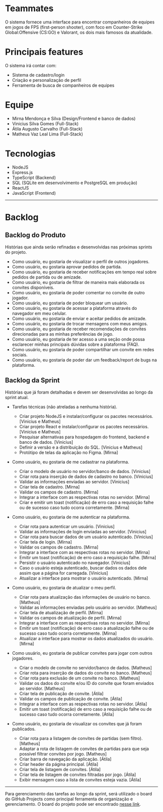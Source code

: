 # Teammates

O sistema fornece uma interface para encontrar companheiros de equipes em jogos de FPS (first-person shooter), com foco em Counter-Strike Global:Offensive (CS:GO) e Valorant, os dois mais famosos da atualidade.

# Principais features

O sistema irá contar com:

- Sistema de cadastro/login
- Criação e personalização de perfil
- Ferramenta de busca de companheiros de equipes

# Equipe

- Mirna Mendonça e Silva (Design/Frontend e banco de dados)
- Vinicius Silva Gomes (Full-Stack)
- Átila Augusto Carvalho (Full-Stack)
- Matheus Vaz Leal Lima (Full-Stack)

# Tecnologias

- NodeJS
- Express.js
- TypeScript (Backend)
- SQL (SQLite em desenvolvimento e PostgreSQL em produção)
- ReactJS
- JavaScript (Frontend)

---

# Backlog

## Backlog do Produto

Histórias que ainda serão refinadas e desenvolvidas nas próximas sprints do projeto.

- Como usuário, eu gostaria de visualizar o perfil de outros jogadores.
- Como usuário, eu gostaria aprovar pedidos de partida.
- Como usuário, eu gostaria de receber notificações em tempo real sobre pedidos de partida ou de amizade.
- Como usuário, eu gostaria de filtrar de maneira mais elaborada os convites disponíveis.
- Como usuário, eu gostaria de poder comentar no convite de outro jogador.
- Como usuário, eu gostaria de poder bloquear um usuário.
- Como usuário, eu gostaria de acessar a plataforma através do navegador em meu celular.
- Como usuário, eu gostaria de enviar e aceitar pedidos de amizade.
- Como usuário, eu gostaria de trocar mensagens com meus amigos.
- Como usuário, eu gostaria de receber recomendações de convites direcionadas para as minhas preferências de jogo.
- Como usuário, eu gostaria de ter acesso a uma seção onde possa esclarecer minhas principais dúvidas sobre a plataforma (FAQ).
- Como usuário, eu gostaria de poder compartilhar um convite em redes sociais.
- Como usuário, eu gostaria de poder dar um feedback/report de bugs na plataforma.

## Backlog da Sprint

Histórias que já foram detalhadas e devem ser desenvolvidas ao longo da sprint atual.

- Tarefas técnicas (não atreladas a nenhuma história).

  - Criar projeto NodeJS e instalar/configurar os pacotes necessários. [Vinicius e Matheus]
  - Criar projeto React e instalar/configurar os pacotes necessários. [Vinicius e Matheus]
  - Pesquisar alternativas para hospedagem do frontend, backend e banco de dados. [Vinicius]
  - Definir a versão e a distribuição do SQL. [Vinicius e Matheus]
  - Protótipo de telas da aplicação no Figma. [Mirna]

- Como usuário, eu gostaria de me cadastrar na plataforma.

  - Criar o modelo de usuário no servidor/banco de dados. [Vinicius]
  - Criar rota para inserção de dados de cadastro no banco. [Vinicius]
  - Validar as informações enviadas ao servidor. [Vinicius]
  - Criar tela de cadastro. [Mirna]
  - Validar os campos de cadastro. [Mirna]
  - Integrar a interface com as respectivas rotas no servidor. [Mirna]
  - Criar e emitir um toast (notificação) de erro caso a requisição falhe ou de sucesso caso tudo ocorra corretamente. [Mirna]

- Como usuário, eu gostaria de me autenticar na plataforma.

  - Criar rota para autenticar um usuário. [Vinicius]
  - Validar as informações de login enviadas ao servidor. [Vinicius]
  - Criar rota para buscar dados de um usuário autenticado. [Vinicius]
  - Criar tela de login. [Mirna]
  - Validar os campos de cadastro. [Mirna]
  - Integrar a interface com as respectivas rotas no servidor. [Mirna]
  - Emitir um toast (notificação) de erro caso a requisição falhe. [Mirna]
  - Persistir o usuário autenticado no navegador. [Vinicius]
  - Caso o usuário esteja autenticado, buscar dados os dados dele assim que a página for carregada. [Vinicius]
  - Atualizar a interface para mostrar o usuário autenticado. [Mirna]

- Como usuário, eu gostaria de atualizar o meu perfil.

  - Criar rota para atualização das informações de usuário no banco. [Matheus]
  - Validar as informações enviadas pelo usuário ao servidor. [Matheus]
  - Criar tela de atualização de perfil. [Mirna]
  - Validar os campos de atualização de perfil. [Mirna]
  - Integrar a interface com as respectivas rotas no servidor. [Mirna]
  - Emitir um toast (notificação) de erro caso a atualização falhe ou de sucesso caso tudo ocorra corretamente. [Mirna]
  - Atualizar a interface para mostrar os dados atualizados do usuário. [Mirna]

- Como usuário, eu gostaria de publicar convites para jogar com outros jogadores.

  - Criar o modelo de convite no servidor/banco de dados. [Matheus]
  - Criar rota para inserção de dados do convite no banco. [Matheus]
  - Criar rota para exclusão de um convite no banco. [Matheus]
  - Validar os dados do convite e/ou ID do convite que foram enviados ao servidor. [Matheus]
  - Criar tela de publicação de convite. [Átila]
  - Validar os campos de publicação de convite. [Átila]
  - Integrar a interface com as respectivas rotas no servidor. [Átila]
  - Emitir um toast (notificação) de erro caso a requisição falhe ou de sucesso caso tudo ocorra corretamente. [Átila]

- Como usuário, eu gostaria de visualizar os convites que já foram publicados.
  - Criar rota para a listagem de convites de partidas (sem filtro). [Matheus]
  - Adaptar a rota de listagem de convites de partidas para que seja possível filtrar convites por jogo. [Matheus]
  - Criar barra de navegação da aplicação. [Átila]
  - Criar header da página principal. [Átila]
  - Criar tela de listagem de convites. [Átila]
  - Criar tela de listagem de convites filtradas por jogo. [Átila]
  - Exibir mensagem caso a lista de convites esteja vazia. [Átila]

---

Para gerenciamento das tarefas ao longo da sprint, será utilizado o board do GitHub Projects como principal ferramenta de organização e gerenciamento. O board do projeto pode ser encontrado [nesse link](https://github.com/users/vazleal/projects/1).
